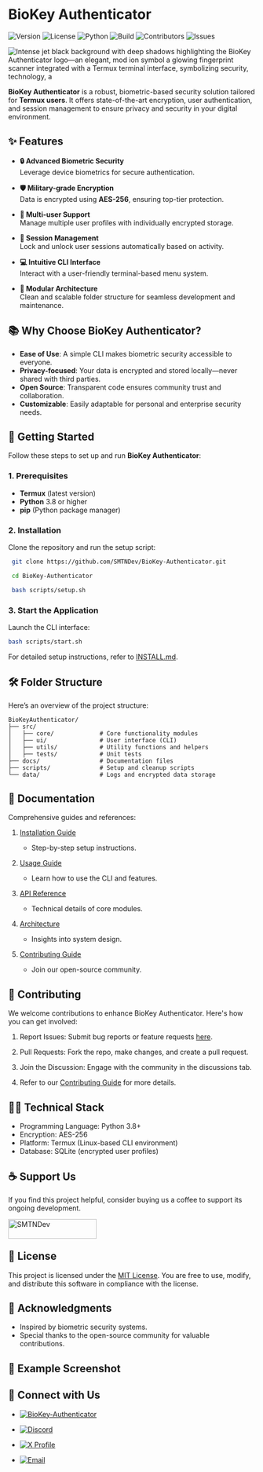 # **BioKey Authenticator**

![Version](https://img.shields.io/badge/version-1.0.0-blue)
![License](https://img.shields.io/badge/license-MIT-green)
![Python](https://img.shields.io/badge/python-3.8%2B-yellow)
![Build](https://img.shields.io/badge/build-passing-brightgreen)
![Contributors](https://img.shields.io/github/contributors/your-repo/BioKeyAuthenticator)
![Issues](https://img.shields.io/github/issues/your-repo/BioKeyAuthenticator)

![Intense jet black background with deep shadows highlighting the BioKey Authenticator logo—an elegant, mod ion symbol a glowing fingerprint scanner integrated with a Termux terminal interface, symbolizing security, technology, a](https://github.com/user-attachments/assets/2b2cffda-c369-4458-a747-01f15103f946)


**BioKey Authenticator** is a robust, biometric-based security solution tailored for **Termux users**. It offers state-of-the-art encryption, user authentication, and session management to ensure privacy and security in your digital environment.


## ✨ **Features**

- **🔒 Advanced Biometric Security**  
  Leverage device biometrics for secure authentication.
  
- **🛡️ Military-grade Encryption**  
  Data is encrypted using **AES-256**, ensuring top-tier protection.
  
- **👥 Multi-user Support**  
  Manage multiple user profiles with individually encrypted storage.

- **📜 Session Management**  
  Lock and unlock user sessions automatically based on activity.

- **💻 Intuitive CLI Interface**  
  Interact with a user-friendly terminal-based menu system.

- **📁 Modular Architecture**  
  Clean and scalable folder structure for seamless development and maintenance.


## 📚 **Why Choose BioKey Authenticator?**

- **Ease of Use**: A simple CLI makes biometric security accessible to everyone.
- **Privacy-focused**: Your data is encrypted and stored locally—never shared with third parties.
- **Open Source**: Transparent code ensures community trust and collaboration.
- **Customizable**: Easily adaptable for personal and enterprise security needs.


## 🚀 **Getting Started**

Follow these steps to set up and run **BioKey Authenticator**:

### **1. Prerequisites**
- **Termux** (latest version)
- **Python** 3.8 or higher
- **pip** (Python package manager)

### **2. Installation**
Clone the repository and run the setup script:
   ```bash
    git clone https://github.com/SMTNDev/BioKey-Authenticator.git
   ```

   ```bash
    cd BioKey-Authenticator
   ```

   ```bash
    bash scripts/setup.sh
   ```

### **3. Start the Application**
Launch the CLI interface:
   ```bash
   bash scripts/start.sh
   ```
For detailed setup instructions, refer to [INSTALL.md](docs/INSTALL.md).

## 🛠️ Folder Structure
Here’s an overview of the project structure:
```
BioKeyAuthenticator/
├── src/
│   ├── core/             # Core functionality modules
│   ├── ui/               # User interface (CLI)
│   ├── utils/            # Utility functions and helpers
│   ├── tests/            # Unit tests
├── docs/                 # Documentation files
├── scripts/              # Setup and cleanup scripts
└── data/                 # Logs and encrypted data storage
```

## 📖 Documentation
Comprehensive guides and references:

1. [Installation Guide](docs/INSTALL.md)
    - Step-by-step setup instructions.

2. [Usage Guide](docs/USAGE.md)
    - Learn how to use the CLI and features.

3. [API Reference](docs/API_REFERENCE.md)
    - Technical details of core modules.

4. [Architecture](docs/ARCHITECTURE.md)
    - Insights into system design.

5. [Contributing Guide](docs/Contributing.md)
    - Join our open-source community.

## 🤝 Contributing

We welcome contributions to enhance BioKey Authenticator. Here's how you can get involved:

1. Report Issues: Submit bug reports or feature requests [here](https://github.com/SMTNDev/BioKey-Authenticator/pulls).

2. Pull Requests: Fork the repo, make changes, and create a pull request.

3. Join the Discussion: Engage with the community in the discussions tab.

4. Refer to our [Contributing Guide](docs/CONTRIBUTING.md) for more details.

## 🧑‍💻 Technical Stack

- Programming Language: Python 3.8+
- Encryption: AES-256
- Platform: Termux (Linux-based CLI environment)
- Database: SQLite (encrypted user profiles)

## ☕ Support Us

If you find this project helpful, consider buying us a coffee to support its ongoing development.

<a href="https://www.buymeacoffee.com/SMTNDev"> <img align="left" src="https://cdn.buymeacoffee.com/buttons/v2/default-yellow.png" height="40" width="180" alt="SMTNDev"/></a><br><br>

## 🔐 License

This project is licensed under the [MIT License](https://github.com/SMTNDev/BioKey-Authenticator). You are free to use, modify, and distribute this software in compliance with the license.

## 🌟 Acknowledgments

- Inspired by biometric security systems.
- Special thanks to the open-source community for valuable contributions.

## 📱 Example Screenshot


## 💬 Connect with Us

- [![BioKey-Authenticator](https://img.shields.io/badge/BioKey--Authenticator-black?style=for-the-badge&logo=github)](https://github.com/SMTNDev/BioKey-Authenticator.git)
  
- [![Discord](https://img.shields.io/badge/Discord-@SMTNDev-black?style=for-the-badge&logo=discord&logoColor=deepblue)](https://discord.gg/WHfKgzjxeg)

- [![X Profile](https://img.shields.io/badge/X--Profile-@SMTNDev-black?style=for-the-badge&logo=x&logoColor=white)](https://x.com/SMTNDev)


- [![Email](https://img.shields.io/badge/Email-smtndevworks@gmail.com-black?style=for-the-badge&logo=gmail)](mailto:smtndevworks@gmail.com)
